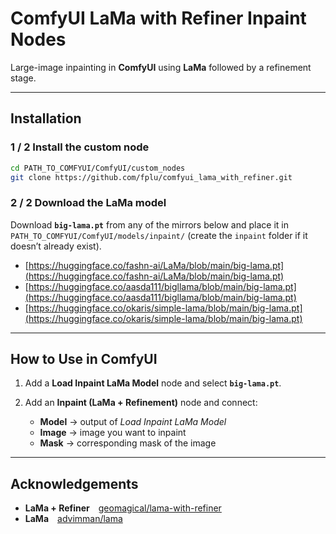 # ComfyUI LaMa with Refiner Inpaint Nodes

Large-image inpainting in **ComfyUI** using **LaMa** followed by a refinement stage.

---

## Installation

### 1 / 2 Install the custom node

```bash
cd PATH_TO_COMFYUI/ComfyUI/custom_nodes
git clone https://github.com/fplu/comfyui_lama_with_refiner.git
```

### 2 / 2 Download the LaMa model

Download **`big-lama.pt`** from any of the mirrors below and place it in
`PATH_TO_COMFYUI/ComfyUI/models/inpaint/` (create the `inpaint` folder if it doesn’t already exist).

- [https://huggingface.co/fashn-ai/LaMa/blob/main/big-lama.pt](https://huggingface.co/fashn-ai/LaMa/blob/main/big-lama.pt)
- [https://huggingface.co/aasda111/bigllama/blob/main/big-lama.pt](https://huggingface.co/aasda111/bigllama/blob/main/big-lama.pt)
- [https://huggingface.co/okaris/simple-lama/blob/main/big-lama.pt](https://huggingface.co/okaris/simple-lama/blob/main/big-lama.pt)

---

## How to Use in ComfyUI

1. Add a **Load Inpaint LaMa Model** node and select **`big-lama.pt`**.
2. Add an **Inpaint (LaMa + Refinement)** node and connect:

   - **Model** → output of _Load Inpaint LaMa Model_
   - **Image** → image you want to inpaint
   - **Mask** → corresponding mask of the image

---

## Acknowledgements

- **LaMa + Refiner** [geomagical/lama-with-refiner](https://github.com/geomagical/lama-with-refiner)
- **LaMa** [advimman/lama](https://github.com/advimman/lama)
